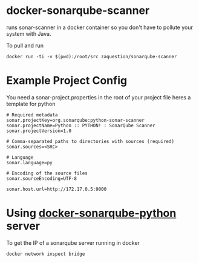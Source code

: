 # docker-sonarqube-scanner

runs sonar-scanner in a docker container so you don't have to pollute your system with Java.

To pull and run
```
docker run -ti -v $(pwd):/root/src zaquestion/sonarqube-scanner
```

# Example Project Config
You need a sonar-project.properties in the root of your project file heres
a template for python
```
# Required metadata
sonar.projectKey=org.sonarqube:python-sonar-scanner
sonar.projectName=Python :: PYTHON! : SonarQube Scanner
sonar.projectVersion=1.0

# Comma-separated paths to directories with sources (required)
sonar.sources=<SRC>

# Language
sonar.language=py

# Encoding of the source files
sonar.sourceEncoding=UTF-8

sonar.host.url=http://172.17.0.5:9000
```

# Using [docker-sonarqube-python](https://github.com/zaquestion/docker-sonarqube-python) server
To get the IP of a sonarqube server running in docker
```
docker network inspect bridge
```
